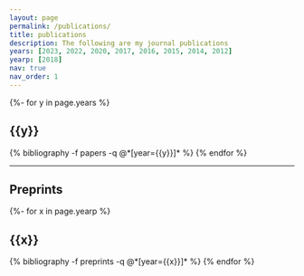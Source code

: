 ```yaml
---
layout: page
permalink: /publications/
title: publications
description: The following are my journal publications
years: [2023, 2022, 2020, 2017, 2016, 2015, 2014, 2012]
yearp: [2018]
nav: true
nav_order: 1
---
```

<!-- _pages/publications.md -->
<div class="publications">

{%- for y in page.years %}
  <h2 class="year">{{y}}</h2>
  <!-- {% bibliography -f {{ site.scholar.bibliography }} -q @*[year={{y}}]* %} -->
  {% bibliography -f papers -q @*[year={{y}}]* %}
{% endfor %}

</div>

------------------------------------------------------------------------------------------------------------------------

## Preprints

<div class="publications">

{%- for x in page.yearp %}
  <h2 class="yearpre">{{x}}</h2>
  {% bibliography -f preprints -q @*[year={{x}}]* %}
{% endfor %}

</div>